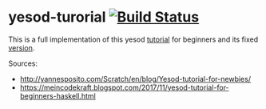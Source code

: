 # yesod-turorial [![Build Status](https://travis-ci.org/Asalle/yesod-tutorial.svg?branch=master)](https://travis-ci.org/Asalle/yesod-tutorial)

This is a full implementation of this yesod [tutorial](http://yannesposito.com/Scratch/en/blog/Yesod-tutorial-for-newbies/) for beginners and its fixed [version](https://meincodekraft.blogspot.com/2017/11/yesod-tutorial-for-beginners-haskell.html). 

Sources:
 * http://yannesposito.com/Scratch/en/blog/Yesod-tutorial-for-newbies/
 * https://meincodekraft.blogspot.com/2017/11/yesod-tutorial-for-beginners-haskell.html
